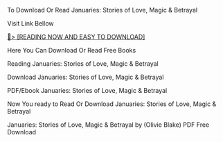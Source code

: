 To Download Or Read Januaries: Stories of Love, Magic & Betrayal

Visit Link Bellow

<a href="https://uk.ebookarea.xyz/?book=203579233-januaries">📖&gt; [READING NOW AND EASY TO DOWNLOAD]</a>

Here You Can Download Or Read Free Books

Reading Januaries: Stories of Love, Magic & Betrayal

Download Januaries: Stories of Love, Magic & Betrayal

PDF/Ebook Januaries: Stories of Love, Magic & Betrayal

Now You ready to Read Or Download Januaries: Stories of Love, Magic & Betrayal

Januaries: Stories of Love, Magic & Betrayal by (Olivie Blake) PDF Free Download
